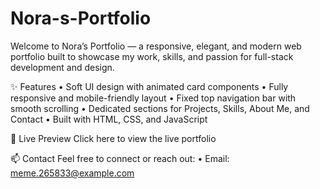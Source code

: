 # Nora-s-Portfolio
Welcome to Nora’s Portfolio — a responsive, elegant, and modern web portfolio built to showcase my work, skills, and passion for full-stack development and design.

✨ Features
	•	Soft UI design with animated card components
	•	Fully responsive and mobile-friendly layout
	•	Fixed top navigation bar with smooth scrolling
	•	Dedicated sections for Projects, Skills, About Me, and Contact
	•	Built with HTML, CSS, and JavaScript

🔗 Live Preview
Click here to view the live portfolio

📫 Contact
Feel free to connect or reach out:
	•	Email: meme.265833@example.com

